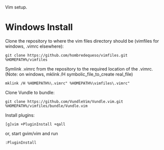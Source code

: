 Vim setup.

# Windows Install

Clone the repository to where the vim files directory should be (vimfiles for windows, .vimrc elsewhere):
```ShellSession
git clone https://github.com/hombredequeso/vimfiles.git %HOMEPATH%/vimfiles
```

Symlink .vimrc from the repository to the required location of the .vimrc.  
(Note: on windows, mklink /H symbolic_file_to_create real_file)  
```ShellSession
mklink /H %HOMEPATH%\.vimrc" %HOMEPATH%\vimfiles\.vimrc"
```

Clone Vundle to bundle:  
```ShellSession
git clone https://github.com/VundleVim/Vundle.vim.git %HOMEPATH%/vimfiles/bundle/Vundle.vim
```

Install plugins:  
```ShellSession
[g]vim +PluginInstall +qall
```  
or, start gvim/vim and run  
```VimL
:PluginInstall
```

